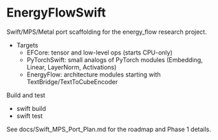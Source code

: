# EnergyFlowSwift

Swift/MPS/Metal port scaffolding for the energy_flow research project.

- Targets
  - EFCore: tensor and low-level ops (starts CPU-only)
  - PyTorchSwift: small analogs of PyTorch modules (Embedding, Linear, LayerNorm, Activations)
  - EnergyFlow: architecture modules starting with TextBridge/TextToCubeEncoder

Build and test
- swift build
- swift test

See docs/Swift_MPS_Port_Plan.md for the roadmap and Phase 1 details.
